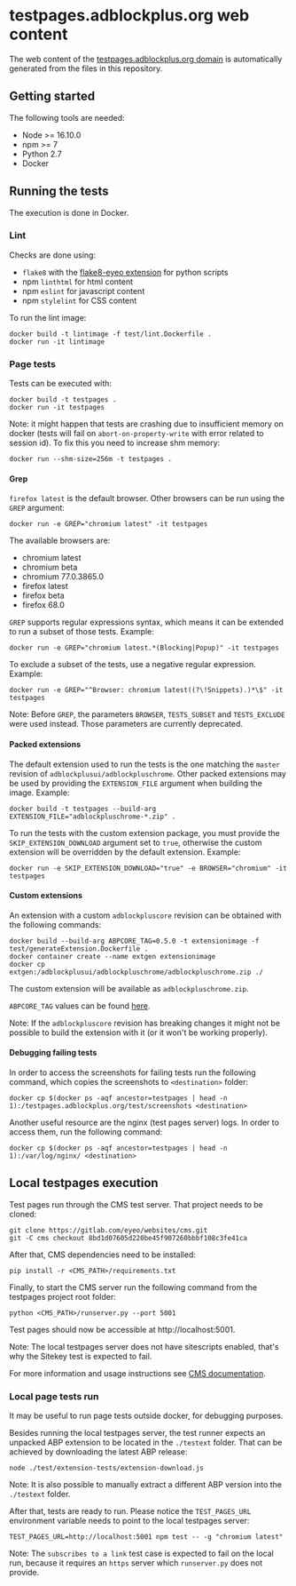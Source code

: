 # testpages.adblockplus.org web content

The web content of the [testpages.adblockplus.org domain](https://testpages.adblockplus.org/)
is automatically generated from the files in this repository.

## Getting started

The following tools are needed:
* Node >= 16.10.0
* npm >= 7
* Python 2.7
* Docker

## Running the tests

The execution is done in Docker.

### Lint

Checks are done using:
* `flake8` with the [flake8-eyeo extension](https://gitlab.com/eyeo/auxiliary/eyeo-coding-style/-/tree/master/flake8-eyeo)
for python scripts
* npm `linthtml` for html content
* npm `eslint` for javascript content
* npm `stylelint` for CSS content

To run the lint image:

```shell
docker build -t lintimage -f test/lint.Dockerfile .
docker run -it lintimage
```

### Page tests

Tests can be executed with:

```shell
docker build -t testpages .
docker run -it testpages
```

Note: it might happen that tests are crashing due to insufficient memory on
docker (tests will fail on `abort-on-property-write` with error related to
session id). To fix this you need to increase shm memory:

```shell
docker run --shm-size=256m -t testpages .
```

#### Grep

`firefox latest` is the default browser. Other browsers can be run using the
`GREP` argument:

```shell
docker run -e GREP="chromium latest" -it testpages
```

The available browsers are:
* chromium latest
* chromium beta
* chromium 77.0.3865.0
* firefox latest
* firefox beta
* firefox 68.0

`GREP` supports regular expressions syntax, which means it can be extended to
run a subset of those tests. Example:

```shell
docker run -e GREP="chromium latest.*(Blocking|Popup)" -it testpages
```

To exclude a subset of the tests, use a negative regular expression. Example:

```shell
docker run -e GREP="^Browser: chromium latest((?\!Snippets).)*\$" -it testpages
```

Note: Before `GREP`, the parameters `BROWSER`, `TESTS_SUBSET` and
`TESTS_EXCLUDE` were used instead. Those parameters are currently deprecated.

#### Packed extensions

The default extension used to run the tests is the one matching the `master`
revision of `adblockplusui/adblockpluschrome`. Other packed extensions may be
used by providing the `EXTENSION_FILE` argument when building the image.
Example:

```shell
docker build -t testpages --build-arg EXTENSION_FILE="adblockpluschrome-*.zip" .
```

To run the tests with the custom extension package, you must provide the
`SKIP_EXTENSION_DOWNLOAD` argument set to `true`, otherwise the custom extension
will be overridden by the default extension. Example:

```shell
docker run -e SKIP_EXTENSION_DOWNLOAD="true" -e BROWSER="chromium" -it testpages
```

#### Custom extensions

An extension with a custom `adblockpluscore` revision can be obtained with the
following commands:

```shell
docker build --build-arg ABPCORE_TAG=0.5.0 -t extensionimage -f test/generateExtension.Dockerfile .
docker container create --name extgen extensionimage
docker cp extgen:/adblockplusui/adblockpluschrome/adblockpluschrome.zip ./
```

The custom extension will be available as `adblockpluschrome.zip`.

`ABPCORE_TAG` values can be found [here](https://gitlab.com/eyeo/adblockplus/abc/adblockpluscore/-/tags).

Note: If the `adblockpluscore` revision has breaking changes it might not be
possible to build the extension with it (or it won't be working properly).

#### Debugging failing tests

In order to access the screenshots for failing tests run the following command,
which copies the screenshots to `<destination>` folder:

```shell
docker cp $(docker ps -aqf ancestor=testpages | head -n 1):/testpages.adblockplus.org/test/screenshots <destination>
```

Another useful resource are the nginx (test pages server) logs. In order to
access them, run the following command:

```shell
docker cp $(docker ps -aqf ancestor=testpages | head -n 1):/var/log/nginx/ <destination>
```

## Local testpages execution

Test pages run through the CMS test server. That project needs to be cloned:

```shell
git clone https://gitlab.com/eyeo/websites/cms.git
git -C cms checkout 8bd1d07605d220be45f907260bbbf108c3fe41ca
```

After that, CMS dependencies need to be installed:

```shell
pip install -r <CMS_PATH>/requirements.txt
```

Finally, to start the CMS server run the following command from the testpages
project root folder:

```shell
python <CMS_PATH>/runserver.py --port 5001
```

Test pages should now be accessible at http://localhost:5001.

Note: The local testpages server does not have sitescripts enabled, that's why
the Sitekey test is expected to fail.

For more information and usage instructions see [CMS documentation](https://gitlab.com/eyeo/websites/cms/-/blob/master/README.md).

### Local page tests run

It may be useful to run page tests outside docker, for debugging purposes.

Besides running the local testpages server, the test runner expects an unpacked
ABP extension to be located in the `./testext` folder. That can be achieved by
downloading the latest ABP release:

```shell
node ./test/extension-tests/extension-download.js
```

Note: It is also possible to manually extract a different ABP version into the
`./testext` folder.

After that, tests are ready to run. Please notice the `TEST_PAGES_URL`
environment variable needs to point to the local testpages server:

```shell
TEST_PAGES_URL=http://localhost:5001 npm test -- -g "chromium latest"
```

Note: The `subscribes to a link` test case is expected to fail on the local run,
because it requires an `https` server which `runserver.py` does not provide.
